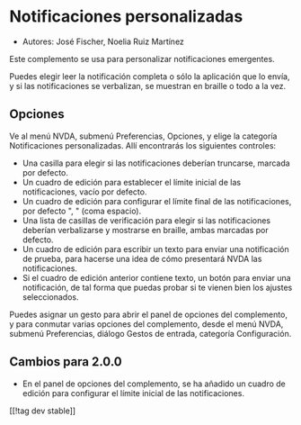 # Notificaciones personalizadas #

*	Autores: José Fischer, Noelia Ruiz Martínez

Este complemento se usa para personalizar notificaciones emergentes.

Puedes elegir leer la notificación completa o sólo la aplicación que lo
envía, y si las notificaciones se verbalizan, se muestran en braille o todo
a la vez.

## Opciones ##

Ve al menú NVDA, submenú Preferencias, Opciones, y elige la categoría
Notificaciones personalizadas. Allí encontrarás los siguientes controles:

* Una casilla para elegir si las notificaciones deberían truncarse, marcada
  por defecto.
* Un cuadro de edición para establecer el límite inicial de las
  notificaciones, vacío por defecto.
* Un cuadro de edición para configurar el límite final de las
  notificaciones, por defecto ", " (coma espacio).
* Una lista de casillas de verificación para elegir si las notificaciones
  deberían verbalizarse y mostrarse en braille, ambas marcadas por defecto.
* Un cuadro de edición para escribir un texto para enviar una notificación
  de prueba, para hacerse una idea de cómo presentará NVDA las
  notificaciones.
* Si el cuadro de edición anterior contiene texto, un botón para enviar una
  notificación, de tal forma que puedas probar si te vienen bien los ajustes
  seleccionados.

Puedes asignar un gesto para abrir el panel de opciones del complemento, y
para conmutar varias opciones del complemento, desde el menú NVDA, submenú
Preferencias, diálogo Gestos de entrada, categoría Configuración.

## Cambios para 2.0.0 ##

* En el panel de opciones del complemento, se ha añadido un cuadro de
  edición para configurar el límite inicial de las notificaciones.

[[!tag dev stable]]
